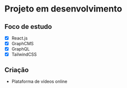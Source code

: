 <h1>Projeto em desenvolvimento</h1>

## Foco de estudo
- [x] React.js
- [x] GraphCMS
- [x] GraphQL
- [x] TailwindCSS

## Criação

- Plataforma de vídeos online
